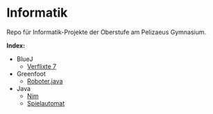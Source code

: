 # Informatik

Repo für Informatik-Projekte der Oberstufe am Pelizaeus Gymnasium.

**Index:**
- BlueJ
  - [Verflixte 7](BlueJ/Verflixte%207)
- Greenfoot
  - [Roboter.java](Greenfoot/Roboter_Szenario/Roboter.java)
- Java
  - [Nim](Java/main/src/main/java/xyz/wilzer/Nim)
  - [Spielautomat](Java/main/src/main/java/xyz/wilzer/Spielautomat)